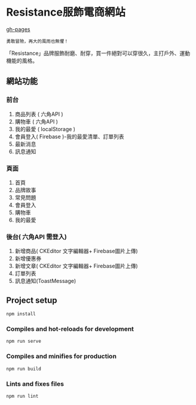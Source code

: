 # Resistance服飾電商網站
[gh-pages](https://ted31539.github.io/clothes/#/)
```
勇敢冒險，再大的風雨也無懼！
```
「Resistance」品牌服飾耐磨、耐穿，買一件絕對可以穿很久，主打戶外、運動機能的風格。

## 網站功能
### 前台
1. 商品列表 ( 六角API )
2. 購物車 ( 六角API )
3. 我的最愛 ( localStorage )
4. 會員登入( Firebase )-我的最愛清單、訂單列表
5. 最新消息
6. 訊息通知

### 頁面
1. 首頁
2. 品牌故事
3. 常見問題
4. 會員登入
5. 購物車
6. 我的最愛

### 後台( 六角API 需登入)
1. 新增商品( CKEditor 文字編輯器+ Firebase圖片上傳)
2. 新增優惠券
3. 新增文章( CKEditor 文字編輯器+ Firebase圖片上傳)
4. 訂單列表
5. 訊息通知(ToastMessage)

## Project setup
```
npm install
```

### Compiles and hot-reloads for development
```
npm run serve
```

### Compiles and minifies for production
```
npm run build
```

### Lints and fixes files
```
npm run lint
```
